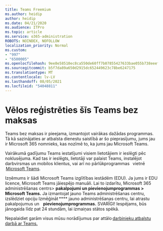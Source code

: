 ```yaml
---
title: Teams Freemium
ms.author: heidip
author: heidip
ms.date: 04/21/2020
ms.audience: ITPro
ms.topic: article
ms.service: o365-administration
ROBOTS: NOINDEX, NOFOLLOW
localization_priority: Normal
ms.custom:
- "997"
- "6500005"
ms.openlocfilehash: 9ee8e58510ec8ca550de60ff7b07855427633bae055b738eeef3e838edd7c609
ms.sourcegitcommit: b5f7da89a650d2915dc652449623c78be6247175
ms.translationtype: MT
ms.contentlocale: lv-LV
ms.lasthandoff: 08/05/2021
ms.locfileid: "54048811"
---
```

# <a name="id-like-to-sign-up-for-teams-for-free"></a>Vēlos reģistrēties šīs Teams bez maksas

Teams bez maksas ir pieejama, izmantojot vairākas dažādas programmas. Tā kā sazinājaties ar atbalsta dienestu saistībā ar šo pieprasījumu, jums jau ir Microsoft 365 nomnieks, kas nozīmē to, ka jums jau Microsoft Teams.

Vairākumā gadījumu Teams iestatījumi visiem lietotājiem ir ieslēgti pēc noklusējuma. Kad tas ir ieslēgts, lietotāji var palaist Teams, instalējot darbvirsmas un mobilos klientus, vai arī no pārlūkprogrammas [](https://docs.microsoft.com/MicrosoftTeams/get-clients#desktop-client)   vietnē [](https://docs.microsoft.com/MicrosoftTeams/get-clients#mobile-clients)  [](https://dos.microsoft.com/MicrosoftTeams/get-clients#web-client)    [Microsoft Teams](https://www.microsoft.com/microsoft-teams/teams-for-work).

Izņēmums ir šādi Microsoft Teams izglītības iestādēm (EDU). Ja jums ir EDU licence, Microsoft Teams jāiespējo manuāli. Lai to izdarītu, Microsoft 365 administrēšanas centrs> **pakalpojumi un pievienojumprogrammas > Microsoft Teams.** Ja izmantojat jauno Teams administrēšanas centru, izslēdziet opciju Izmēģināt **** jauno administrēšanas centru, lai atrastu pakalpojumus un    **pievienojumprogrammas.** SVARĪGI! Iespējams, būs jānogaida līdz pat 24 stundām, lai izmaiņas stātos spēkā.

Nepalaidiet garām visus mūsu norādījumus par attālo [darbinieku atbalstu darbā ar Teams.](https://docs.microsoft.com/MicrosoftTeams/support-remote-work-with-teams)
